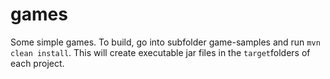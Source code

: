 # games

Some simple games. To build, go into subfolder game-samples and run `mvn clean install`. This will create executable jar files in the `target`folders of each project.
